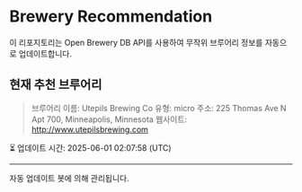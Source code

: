 # Brewery Recommendation

이 리포지토리는 Open Brewery DB API를 사용하여 무작위 브루어리 정보를 자동으로 업데이트합니다.

## 현재 추천 브루어리
> 브루어리 이름: Utepils Brewing Co
유형: micro
주소: 225 Thomas Ave N Apt 700, Minneapolis, Minnesota
웹사이트: http://www.utepilsbrewing.com

⏳ 업데이트 시간: 2025-06-01 02:07:58 (UTC)

---
자동 업데이트 봇에 의해 관리됩니다.